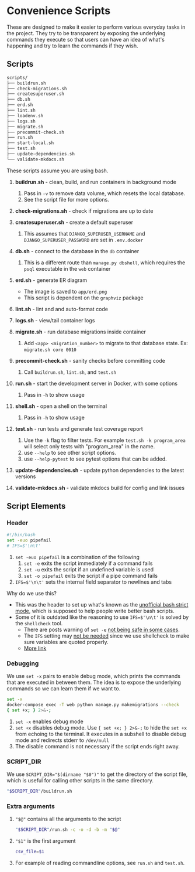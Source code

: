 # Convenience Scripts

These are designed to make it easier to perform various everyday tasks in the project. They try to be transparent by exposing the underlying commands they execute so that users can have an idea of what's happening and try to learn the commands if they wish.

## Scripts

```bash
scripts/
├── buildrun.sh
├── check-migrations.sh
├── createsuperuser.sh
├── db.sh
├── erd.sh
├── lint.sh
├── loadenv.sh
├── logs.sh
├── migrate.sh
├── precommit-check.sh
├── run.sh
├── start-local.sh
├── test.sh
├── update-dependencies.sh
└── validate-mkdocs.sh
```

These scripts assume you are using bash.

1. **buildrun.sh** - clean, build, and run containers in background mode

    1. Pass in `-v` to remove data volume, which resets the local database.
    1. See the script file for more options.

1. **check-migrations.sh** - check if migrations are up to date

1. **createsuperuser.sh** - create a default superuser

    1. This assumes that `DJANGO_SUPERUSER_USERNAME` and `DJANGO_SUPERUSER_PASSWORD` are set in `.env.docker`

1. **db.sh** - connect to the database in the `db` container

    1. This is a different route than `manage.py dbshell`, which requires the `psql` executable in the `web` container

1. **erd.sh** - generate ER diagram

    - The image is saved to `app/erd.png`
    - This script is dependent on the `graphviz` package

1. **lint.sh** - lint and and auto-format code

1. **logs.sh** - view/tail container logs

1. **migrate.sh** - run database migrations inside container

    1. Add `<app> <migration_number>` to migrate to that database state. Ex: `migrate.sh core 0010`

1. **precommit-check.sh** - sanity checks before committing code

    1. Call `buildrun.sh`, `lint.sh`, and `test.sh`

1. **run.sh** - start the development server in Docker, with some options

    1. Pass in `-h` to show usage

1. **shell.sh** - open a shell on the terminal

    1. Pass in `-h` to show usage

1. **test.sh** - run tests and generate test coverage report

    1. Use the `-k` flag to filter tests. For example `test.sh -k program_area` will select only tests with "program_area" in the name.
    1. use `--help` to see other script options.
    1. use `--help-pytest` to see pytest options that can be added.

1. **update-dependencies.sh** - update python dependencies to the latest versions

1. **validate-mkdocs.sh** - validate mkdocs build for config and link issues

## Script Elements

### Header

```bash
#!/bin/bash
set -euo pipefail
# IFS=$'\n\t'
```

1. `set -euo pipefail` is a combination of the following
    1. `set -e` exits the script immediately if a command fails
    1. `set -u` exits the script if an undefined variable is used
    1. `set -o pipefail` exits the script if a pipe command fails
1. `IFS=$'\n\t'` sets the internal field separator to newlines and tabs

Why do we use this?

- This was the header to set up what's known as the [unofficial bash strict mode](http://redsymbol.net/articles/unofficial-bash-strict-mode/), which is supposed to help people write better bash scripts.
- Some of it is outdated like the reasoning to use `IFS=$'\n\t'` is solved by the `shellcheck` tool.
    - There are posts warning of `set -e` [not being safe in some cases](https://gist.github.com/mohanpedala/1e2ff5661761d3abd0385e8223e16425?permalink_comment_id=4661118#gistcomment-4661118).
    - The `IFS` setting may [not be needed](https://gist.github.com/mohanpedala/1e2ff5661761d3abd0385e8223e16425?permalink_comment_id=4661118#gistcomment-4661118) since we use shellcheck to make sure variables are quoted properly.
    - [More link](https://gist.github.com/mohanpedala/1e2ff5661761d3abd0385e8223e16425)

### Debugging

We use `set -x` pairs to enable debug mode, which prints the commands that are executed in between them. The idea is to expose the underlying commands so we can learn them if we want to.

```bash
set -x
docker-compose exec -T web python manage.py makemigrations --check
{ set +x; } 2>&-;
```

1. `set -x` enables debug mode
1. `set +x` disables debug mode. Use `{ set +x; } 2>&-;` to hide the `set +x` from echoing to the terminal. It executes in a subshell to disable debug mode and redirects stderr to `/dev/null`
1. The disable command is not necessary if the script ends right away.

### SCRIPT_DIR

We use `SCRIPT_DIR="$(dirname "$0")"` to get the directory of the script file, which is useful for calling other scripts in the same directory.

```bash
"$SCRIPT_DIR"/buildrun.sh
```

### Extra arguments

1. `"$@"` contains all the arguments to the script

    ```bash
    "$SCRIPT_DIR"/run.sh -c -o -d -b -m "$@"
    ```

1. `"$1"` is the first argument

    ```bash
    csv_file=$1
    ```

1. For example of reading commandline options, see `run.sh` and `test.sh`.
